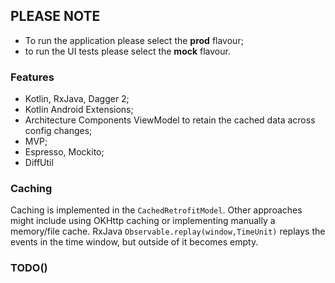 ## PLEASE NOTE
- To run the application please select the **prod** flavour;
- to run the UI tests please select the **mock** flavour.

### Features
- Kotlin, RxJava, Dagger 2;
- Kotlin Android Extensions;
- Architecture Components ViewModel to retain the cached data across config changes;
- MVP;
- Espresso, Mockito;
- DiffUtil

### Caching
Caching is implemented in the `CachedRetrofitModel`.
Other approaches might include using OKHttp caching or implementing manually a memory/file cache.
RxJava `Observable.replay(window,TimeUnit)` replays the events in the time window, but outside of
it becomes empty.


### TODO()

